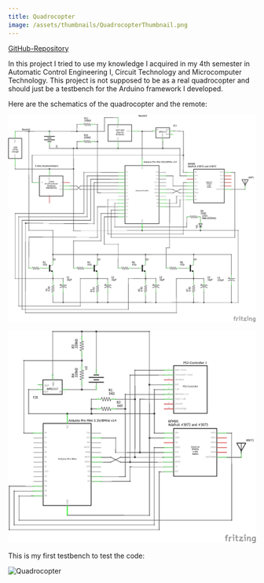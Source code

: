 ```yaml
---
title: Quadrocopter
image: /assets/thumbnails/QuadrocopterThumbnail.png
---
```


[GitHub-Repository](https://github.com/FelixWeichselgartner/Drone-Quadrocopter)

In this project I tried to use my knowledge I acquired in my 4th semester in Automatic Control Engineering I, Circuit Technology and Microcomputer Technology. This project is not supposed to be as a real quadrocopter and should just be a testbench for the Arduino framework I developed.

Here are the schematics of the quadrocopter and the remote:

![Quadrocopter-Schematic](https://raw.githubusercontent.com/FelixWeichselgartner/Drone-Quadrocopter/master/schematics/Drone-Schematic.png)

![Remote-Schematic](https://raw.githubusercontent.com/FelixWeichselgartner/Drone-Quadrocopter/master/schematics/Remote-Schematic.png)

This is my first testbench to test the code:

![Quadrocopter](/assets/img/Quadrocopter.jpg)
